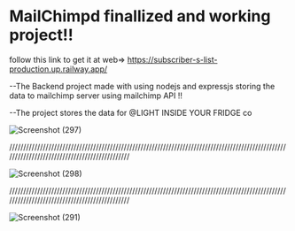 # MailChimpd finallized and working project!!

follow this link to get it at web=>
https://subscriber-s-list-production.up.railway.app/

--The Backend project made with using nodejs and expressjs storing the data to mailchimp server using mailchimp API !!

--The project stores the data for @LIGHT INSIDE YOUR FRIDGE co

![Screenshot (297)](https://user-images.githubusercontent.com/59960697/203388110-45ff8e00-885b-4e25-8c14-712d9d9c5500.png)


//////////////////////////////////////////////////////////////////////////////////////////////////////////////////////////////////////////////

![Screenshot (298)](https://user-images.githubusercontent.com/59960697/203388313-486d14a7-77c2-42c5-8413-d0827b626e7e.png)


//////////////////////////////////////////////////////////////////////////////////////////////////////////////////////////////////////////////

![Screenshot (291)](https://user-images.githubusercontent.com/59960697/202996024-0e883104-9b62-4dc5-bb2e-e14807fa27a7.png)
